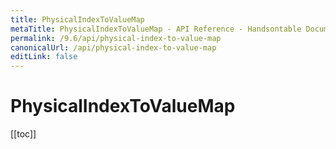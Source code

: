 ```yaml
---
title: PhysicalIndexToValueMap
metaTitle: PhysicalIndexToValueMap - API Reference - Handsontable Documentation
permalink: /9.6/api/physical-index-to-value-map
canonicalUrl: /api/physical-index-to-value-map
editLink: false
---
```


# PhysicalIndexToValueMap

[[toc]]

